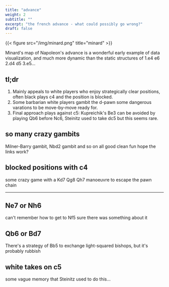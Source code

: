```yaml
---
title: "advance"
weight: 2
subtitle: ""
excerpt: "the french advance - what could possibly go wrong?"
draft: false
---
```

{{< figure src="/img/minard.png" title="minard" >}}


Minard's map of Napoleon's advance is a wonderful early example of data visualization, and much more dynamic than the static structures of 1.e4 e6 2.d4 d5 3.e5...

## tl;dr
1) Mainly appeals to white players who enjoy strategically clear positions, often black plays c4 and the position is blocked. 
2) Some barbarian white players gambit the d-pawn some dangerous varations to be move-by-move ready for.  
3) Final approach plays against c5: Kupreichik's Be3 can be avoided by playing Qb6 before Nc6, Steinitz used to take dc5 but this seems rare.

## so many crazy gambits

Milner-Barry gambit, Nbd2 gambit and so on all good clean fun
hope the links work?

## blocked positions with c4
some crazy game with a Kd7 Qg8 Qh7 manoeuvre to escape the pawn chain 

---

## Ne7 or Nh6
can't remember how to get to Nf5 sure there was something about it

## Qb6 or Bd7
There's a strategy of Bb5 to exchange light-squared bishops, but it's probably rubbish

## white takes on c5 
some vague memory that Steinitz used to do this...
